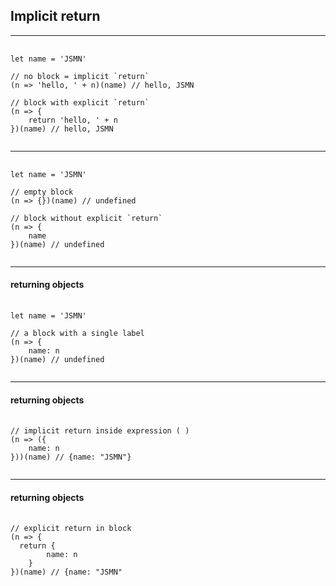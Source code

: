 ## Implicit return

---

<pre class="code-lg">
  <code class="lang-js">
let name = 'JSMN'

// no block = implicit `return`
(n => 'hello, ' + n)(name) // hello, JSMN

// block with explicit `return`
(n => {
	return 'hello, ' + n
})(name) // hello, JSMN
  </code>
</pre>

---

<pre class="code-lg">
  <code class="lang-js">
let name = 'JSMN'

// empty block
(n => {})(name) // undefined

// block without explicit `return`
(n => {
	name
})(name) // undefined
  </code>
</pre>

---

#### returning objects

<pre class="code-lg">
  <code class="lang-js">
let name = 'JSMN'

// a block with a single label
(n => {
	name: n
})(name) // undefined
  </code>
</pre>

---

#### returning objects

<pre class="code-lg">
  <code class="lang-js">
// implicit return inside expression ( )
(n => ({
	name: n
}))(name) // {name: "JSMN"}
  </code>
</pre>

---

#### returning objects

<pre class="code-lg">
  <code class="lang-js">
// explicit return in block
(n => {
  return {
		name: n
	}
})(name) // {name: "JSMN"
  </code>
</pre>